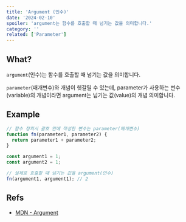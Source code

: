 ```yaml
---
title: 'Argument (인수)'
date: '2024-02-10'
spoiler: 'argument는 함수를 호출할 때 넘기는 값을 의미합니다.'
category: ''
related: ['Parameter']
---
```


## What?

`argument`(인수)는 함수를 호출할 때 넘기는 값을 의미합니다.

`parameter`(매개변수)와 개념이 헷갈릴 수 있는데, parameter가 사용하는 변수(variable)의 개념이라면 argument는 넘기는 값(value)의 개념 의미합니다.

## Example

```js
// 함수 정의시 괄호 안에 작성한 변수는 parameter(매개변수)
function fn(parameter1, parameter2) {
  return parameter1 + parameter2;
}

const argument1 = 1;
const argument2 = 1;

// 실제로 호출할 때 넘기는 값을 argument(인수)
fn(argument1, argument1); // 2
```

## Refs

- [MDN - Argument](https://developer.mozilla.org/ko/docs/Glossary/Argument)
